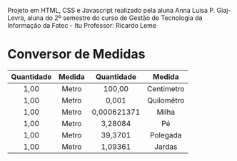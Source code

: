 Projeto em HTML, CSS e Javascript realizado pela aluna Anna Luisa P. Giaj-Levra, aluna do 2º semestre do curso de Gestão de Tecnologia da Informação da Fatec - Itu
Professor: Ricardo Leme

# Conversor de Medidas
| Quantidade| Medida| Quantidade| Medida|
| :---: | :---: | :---: | :---: |
| 1,00 | Metro| 100,00| Centimetro|
| 1,00 | Metro| 0,001| Quilomêtro|
| 1,00 | Metro| 0,000621371| Milha|
| 1,00 | Metro| 3,28084| Pé|
| 1,00 | Metro| 39,3701| Polegada|
| 1,00 | Metro| 1,09361| Jardas|


